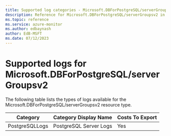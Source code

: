 ```yaml
---
title: Supported log categories - Microsoft.DBForPostgreSQL/serverGroupsv2
description: Reference for Microsoft.DBForPostgreSQL/serverGroupsv2 in Azure Monitor Logs.
ms.topic: reference
ms.service: azure-monitor
ms.author: edbaynash
author: EdB-MSFT
ms.date: 07/12/2023
---
```

# Supported logs for Microsoft.DBForPostgreSQL/serverGroupsv2  
<!-- Data source : naam-->


  The following table lists the types of logs available for the Microsoft.DBForPostgreSQL/serverGroupsv2 resource type.

|Category|Category Display Name|Costs To Export|
|---|---|---|
|PostgreSQLLogs |PostgreSQL Server Logs |Yes |


<!--Gen Date:  Wed Jul 12 2023 17:59:09 GMT+0300 (Israel Daylight Time)-->